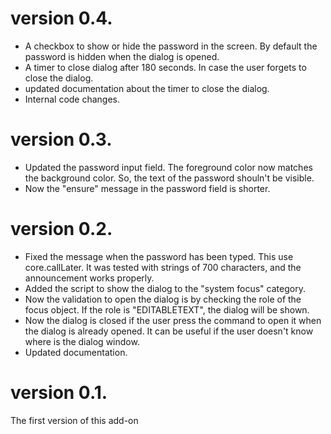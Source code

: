 # version 0.4.

* A checkbox to show or hide the password in the screen. By default the password is hidden when the dialog is opened.
* A timer to close dialog after 180 seconds. In case the user forgets to close the dialog.
* updated documentation about the timer to close the dialog.
* Internal code changes.

# version 0.3.

* Updated the password input field. The foreground color now matches the background color. So, the text of the password shouln't be visible.
* Now the "ensure" message in the password field is shorter.

# version 0.2.

* Fixed the message when the password has been typed. This use core.callLater. It was tested with strings of 700 characters, and the announcement works properly.
* Added the script to show the dialog to the "system focus" category.
* Now the validation to open the dialog is by checking the role of the focus object. If the role is "EDITABLETEXT", the dialog will be shown.
* Now the dialog is closed if the user press the command to open it when the dialog is already opened. It can be useful if the user doesn't know where is the dialog window.
* Updated documentation.

# version 0.1.

The first version of this add-on
